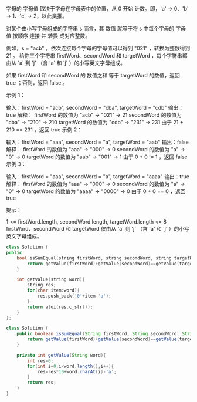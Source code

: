 字母的 字母值 取决于字母在字母表中的位置，从 0 开始 计数。即，'a' -> 0、'b' -> 1、'c' -> 2，以此类推。

对某个由小写字母组成的字符串 s 而言，其 数值 就等于将 s 中每个字母的 字母值 按顺序 连接 并 转换 成对应整数。

例如，s = "acb" ，依次连接每个字母的字母值可以得到 "021" ，转换为整数得到 21 。
给你三个字符串 firstWord、secondWord 和 targetWord ，每个字符串都由从 'a' 到 'j' （含 'a' 和 'j' ）的小写英文字母组成。

如果 firstWord 和 secondWord 的 数值之和 等于 targetWord 的数值，返回 true ；否则，返回 false 。

 

示例 1：

输入：firstWord = "acb", secondWord = "cba", targetWord = "cdb"
输出：true
解释：
firstWord 的数值为 "acb" -> "021" -> 21
secondWord 的数值为 "cba" -> "210" -> 210
targetWord 的数值为 "cdb" -> "231" -> 231
由于 21 + 210 == 231 ，返回 true
示例 2：

输入：firstWord = "aaa", secondWord = "a", targetWord = "aab"
输出：false
解释：
firstWord 的数值为 "aaa" -> "000" -> 0
secondWord 的数值为 "a" -> "0" -> 0
targetWord 的数值为 "aab" -> "001" -> 1
由于 0 + 0 != 1 ，返回 false
示例 3：

输入：firstWord = "aaa", secondWord = "a", targetWord = "aaaa"
输出：true
解释：
firstWord 的数值为 "aaa" -> "000" -> 0
secondWord 的数值为 "a" -> "0" -> 0
targetWord 的数值为 "aaaa" -> "0000" -> 0
由于 0 + 0 == 0 ，返回 true


提示：

1 <= firstWord.length, secondWord.length, targetWord.length <= 8
firstWord、secondWord 和 targetWord 仅由从 'a' 到 'j' （含 'a' 和 'j' ）的小写英文字母组成。

```cpp
class Solution {
public:
    bool isSumEqual(string firstWord, string secondWord, string targetWord) {
        return getValue(firstWord)+getValue(secondWord)==getValue(targetWord);
    }

    int getValue(string word){
        string res;
        for(char item:word){
            res.push_back('0'+item-'a');
        }
        return atoi(res.c_str());
    }
};
```

```java
class Solution {
    public boolean isSumEqual(String firstWord, String secondWord, String targetWord) {
        return getValue(firstWord)+getValue(secondWord)==getValue(targetWord);
    }

    private int getValue(String word){
        int res=0;
        for(int i=0;i<word.length();i++){
            res=res*10+word.charAt(i)-'a';
        }
        return res;
    }
}
```

